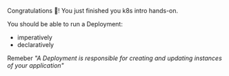 Congratulations 🎉! You just finished you k8s intro hands-on.

You should be able to run a Deployment:

- imperatively
- declaratively

Remeber *"A Deployment is responsible for creating and updating instances of your application"*
